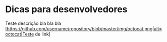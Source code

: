 # Dicas para desenvolvedores

Teste descrição bla bla bla
[https://github.com/username/repository/blob/master/img/octocat.png|alt=octocat|Teste de link]
